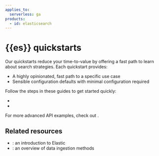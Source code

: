 ```yaml
---
applies_to:
  serverless: ga
products:
  - id: elasticsearch
---
```


# {{es}} quickstarts

Our quickstarts reduce your time-to-value by offering a fast path to learn about search strategies.
Each quickstart provides:

- A highly opinionated, fast path to a specific use case
- Sensible configuration defaults with minimal configuration required

Follow the steps in these guides to get started quickly:

- [](/solutions/search/get-started/semantic-search.md)
- [](/solutions/search/get-started/vector-search.md)

For more advanced API examples, check out [](/solutions/search/api-quickstarts.md).

## Related resources

- [](/get-started/index.md): an introduction to Elastic
- [](/manage-data/ingest.md): an overview of data ingestion methods

